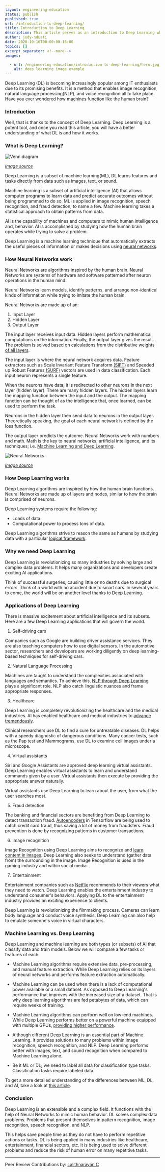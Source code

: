 ```yaml
---
layout: engineering-education
status: publish
published: true
url: /introduction-to-deep-learning/
title: Introduction to Deep Learning
description: This article serves as an introduction to Deep Learning which is a machine learning technique that automatically extracts the pieces of information using neural networks.
author: judy-nduati
date: 2020-10-16T00:00:00-16:00
topics: []
excerpt_separator: <!--more-->
images:

  - url: /engineering-education/introduction-to-deep-learning/hero.jpg
    alt: deep learning image example
---
```

Deep Learning (DL) is becoming increasingly popular among IT enthusiasts due to its promising benefits. It is a method that enables image recognition, natural language processing(NLP), and voice recognition all to take place. Have you ever wondered how machines function like the human brain?
<!--more-->
### Introduction
Well, that is thanks to the concept of Deep Learning. Deep Learning is a potent tool, and once you read this article, you will have a better understanding of what DL is and how it works.
### What is Deep Learning?

![Venn diagram](/introduction-to-deep-learning/ai-ml-dl.jpg)<br>

[*Image source*](https://towardsdatascience.com/cousins-of-artificial-intelligence-dda4edc27b55)

Deep Learning is a subset of machine learning(ML), DL learns features and tasks directly from data such as images, text, or sound.

Machine learning is a subset of artificial intelligence (AI) that allows computer programs to learn data and predict accurate outcomes without being programmed to do so. ML is applied in image recognition, speech recognition, and fraud detection, to name a few. Machine learning takes a statistical approach to obtain patterns from data.

AI is the capability of machines and computers to mimic human intelligence and, behavior. AI is accomplished by studying how the human brain operates while trying to solve a problem.

Deep Learning is a machine learning technique that automatically extracts the useful pieces of information or makes decisions using [neural networks](https://en.wikipedia.org/wiki/Artificial_neural_network).

### How Neural Networks work
Neural Networks are algorithms inspired by the human brain. Neural Networks are systems of hardware and software patterned after neuron operations in the human mind.

Neural Networks learn models, identify patterns, and arrange non-identical kinds of information while trying to imitate the human brain.

Neural Networks are made up of an:
1. Input Layer
2. Hidden Layer
3. Output Layer

The input layer receives input data. Hidden layers perform mathematical computations on the information. Finally, the output layer gives the result. The problem is solved based on calculations from the distributive [weights of all layers](https://www.modev.com/blog/how-deep-learning-works).

The input layer is where the neural network acquires data. Feature extractors such as Scale Invariant Feature Transform [(SIFT)](https://bit.ly/342ROr6) and Speeded up Robust Features [(SURF)](https://bit.ly/2T3tb7s) vectors are used in data classification. Each input neuron represents a single feature.

When the neurons have data, it is redirected to other neurons in the next layer (hidden layer). There are many hidden layers. The hidden layers learn the mapping function between the input and the output. The mapping function can be thought of as the intelligence that, once learned, can be used to perform the task.

Neurons in the hidden layer then send data to neurons in the output layer. Theoretically speaking, the goal of each neural network is defined by the loss function.

The output layer predicts the outcome. Neural Networks work with numbers and math. Math is the key to neural networks, artificial intelligence, and its techniques; i.e. [Machine Learning and Deep Learning](http://neuralnetworksanddeeplearning.com/chap1.html).

![Neural Networks](/introduction-to-deep-learning/neural-networks.jpg)<br>

[*Image source*](https://towardsdatascience.com/cousins-of-artificial-intelligence-dda4edc27b55)

### How Deep Learning works
Deep Learning algorithms are inspired by how the human brain functions. Neural Networks are made up of layers and nodes, similar to how the brain is comprised of neurons.

Deep Learning systems require the following:
- Loads of data.
- Computational power to process tons of data.

Deep Learning algorithms strive to reason the same as humans by studying data with a particular [logical framework](https://medium.com/tebs-lab/introduction-to-deep-learning-a46e92cb0022).

### Why we need Deep Learning
Deep Learning is revolutionizing so many industries by solving large and complex data problems.
It helps many organizations and developers create exciting AI applications.

Think of successful surgeries, causing little or no deaths due to surgical errors. Think of a world with no accident due to smart cars. In several years to come, the world will be on another level thanks to Deep Learning.

### Applications of Deep Learning
There is massive excitement about artificial intelligence and its subsets. Here are a few Deep Learning applications that will govern the world.

1. Self-driving cars

Companies such as Google are building driver assistance services. They are also teaching computers how to use digital sensors. In the automotive sector, researchers and developers are working diligently on deep learning-based techniques for self-driving cars.

2. Natural Language Processing

Machines are taught to understand the complexities associated with languages and semantics. To achieve this, [NLP through Deep Learning](https://www.mygreatlearning.com/blog/natural-language-processing-tutorial/) plays a significant role. NLP also catch linguistic nuances and frame appropriate responses.

3. Healthcare

Deep Learning is completely revolutionizing the healthcare and the medical industries. AI has enabled healthcare and medical industries to [advance tremendously](https://medium.com/breathe-publication/top-15-deep-learning-applications-that-will-rule-the-world-in-2018-and-beyond-7c6130c43b01).

Clinical researchers use DL to find a cure for untreatable diseases. DL helps with a speedy diagnostic of dangerous conditions. Many cancer tests, such as the Pap test and Mammograms, use DL to examine cell images under a microscope.

4. Virtual assistants

Siri and Google Assistants are approved deep learning virtual assistants. Deep Learning enables virtual assistants to learn and understand commands given by a user. Virtual assistants then execute by providing the appropriate answer naturally.

Virtual assistants use Deep Learning to learn about the user, from what the user searches most.

5. Fraud detection

The banking and financial sectors are benefiting from Deep Learning to detect transaction fraud. [Autoencoders](https://www.mygreatlearning.com/blog/deep-learning-applications/) in Tensorflow are being used to catch credit card fraud, thus saving a lot of money from fraudsters. Fraud prevention is done by recognizing patterns in customer transactions.

6. Image recognition

Image Recognition using Deep Learning aims to recognize and [learn content in images](https://www.researchgate.net/publication/326503174_Deep_Learning_for_Practical_Image_Recognition_Case_Study_on_Kaggle_Competitions). Deep Learning also seeks to understand (gather data from) the surrounding in the image. Image Recognition is used in the gaming industry and within social media.

7. Entertainment

Entertainment companies such as [Netflix](https://www.netflix.com/ke-en/) recommends to their viewers what they need to watch. Deep Learning enables the entertainment industry to understand consumer's behaviors. Applying DL to the entertainment industry provides an exciting experience to clients.

Deep Learning is revolutionizing the filmmaking process. Cameras can learn body language and conduct voice synthesis. Deep Learning can also help to emulate someone's voice in virtual characters.

### Machine Learning vs. Deep Learning
Deep Learning and machine learning are both types (or subsets) of AI that classify data and train models. Below we will compare a few tasks or features of each.

- Machine Learning algorithms require extensive data, pre-processing, and manual feature extraction. While Deep Learning relies on its layers of neural networks and performs feature extraction automatically.

- Machine Learning can be used when there is a lack of computational power available or a small dataset. As opposed to Deep Learning's performance that improves with the increased size of a dataset. That is why deep learning algorithms are fed petabytes of data, which can require weeks of training.

- Machine Learning algorithms can perform well on low-end machines. While Deep Learning performs better on a powerful machine equipped with multiple GPUs, [providing higher performance](https://hackr.io/blog/machine-learning-vs-deep-learning).

- Although different Deep Learning is an essential part of Machine Learning. It provides solutions to many problems within image recognition, speech recognition, and NLP. Deep Learning performs better with images, text, and sound recognition when compared to Machine Learning alone.

- Be it ML or DL; we need to label all data for classification type tasks. Classification tasks require labeled data.

To get a more detailed understanding of the differences between ML, DL, and AI, take a look at [this article](/differences-between-artificial-intelligence-machine-learning-and-deep-learning/).

### Conclusion
Deep Learning is an extensible and a complex field. It functions with the help of Neural Networks to mimic human behavior. DL solves complex data problems. Problems that present themselves in pattern recognition, image recognition, speech recognition, and NLP.

This helps save people time as they do not have to perform repetitive actions or tasks. DL is being applied in many industries like healthcare, entertainment, financial sectors, etc.
It is being used to solve different problems and reduce the risk of human error on many repetitive tasks.

---
Peer Review Contributions by: [Lalithnarayan C](/authors/lalithnarayan-c/)
